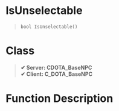 # IsUnselectable
> `bool IsUnselectable()`
# Class
> __✔ Server: CDOTA_BaseNPC__  
> __✔ Client: C_DOTA_BaseNPC__  
# Function Description

